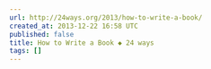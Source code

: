 ```yaml
---
url: http://24ways.org/2013/how-to-write-a-book/
created_at: 2013-12-22 16:58 UTC
published: false
title: How to Write a Book ◆ 24 ways
tags: []
---
```



